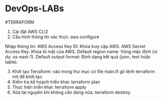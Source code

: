 # DevOps-LABs

#TERRAFORM

1. Cài đặt AWS CLI2
2. Cấu hình thông tin xác thực: aws configure

Nhập thông tin:
AWS Access Key ID: Khóa truy cập AWS.
AWS Secret Access Key: Khóa bí mật của AWS.
Default region name: Vùng mặc định (ví dụ: us-east-1).
Default output format: Định dạng kết quả (json, text hoặc table).


3. Khởi tạo Terraform: vào trong thư mục có file main.tf gõ lệnh terraform init để khởi tạo
4. Kiểm tra kế hoạch triển khai: terraform plan
5. Thực hiện triển khai: terraform apply
6. Xóa tài nguyên khi không cần dùng nữa: terraform destroy
